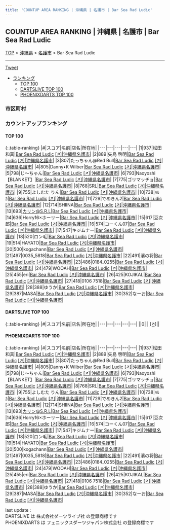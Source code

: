 ```yaml
---
title: 'COUNTUP AREA RANKING | 沖縄県 | 名護市 | Bar Sea Rad Ludic'
---
```

## COUNTUP AREA RANKING | 沖縄県 | 名護市 | Bar Sea Rad Ludic

[TOP](/darts/rank/) > [沖縄県](/darts/rank/沖縄県/) > [名護市](/darts/rank/沖縄県/名護市/) > Bar Sea Rad Ludic

___

<a href="https://twitter.com/share?ref_src=twsrc%5Etfw" data-text="COUNTUP AREA RANKING | 沖縄県名護市Bar Sea Rad Ludic" class="twitter-share-button" data-hashtags="DARTSLIVE,PHOENIXDARTS,darts,ダーツ" data-show-count="false">Tweet</a>

* [ランキング](#カウントアップランキング)
    * [TOP 100](#top-100)
    * [DARTSLIVE TOP 100](#dartslive-top-100)
    * [PHOENIXDARTS TOP 100](#phoenixdarts-top-100)

### 市区町村

<ul>

</ul>

### カウントアップランキング

#### TOP 100



{:.table-ranking}
|#|スコア|名前|店名|所在地|
|---|---|---|---|---|
|1|937|<span class="rank-name-pd">松田　和真</span>|<a href="/darts/rank/shops/95679.html">Bar Sea Rad Ludic</a> <a href="https://vs.phoenixdarts.com/jp/shop/shopDetailInfo/s_95679?s_seq=95679">[↗]</a>|<a href="/darts/rank/沖縄県/名護市">沖縄県名護市</a>|
|2|889|<span class="rank-name-pd"><span class="pro-icon-pd"></span>矢島 啓明</span>|<a href="/darts/rank/shops/95679.html">Bar Sea Rad Ludic</a> <a href="https://vs.phoenixdarts.com/jp/shop/shopDetailInfo/s_95679?s_seq=95679">[↗]</a>|<a href="/darts/rank/沖縄県/名護市">沖縄県名護市</a>|
|3|807|<span class="rank-name-pd">たっちゃん@Red Bull</span>|<a href="/darts/rank/shops/95679.html">Bar Sea Rad Ludic</a> <a href="https://vs.phoenixdarts.com/jp/shop/shopDetailInfo/s_95679?s_seq=95679">[↗]</a>|<a href="/darts/rank/沖縄県/名護市">沖縄県名護市</a>|
|4|805|<span class="rank-name-pd">Danny•K Wilber</span>|<a href="/darts/rank/shops/95679.html">Bar Sea Rad Ludic</a> <a href="https://vs.phoenixdarts.com/jp/shop/shopDetailInfo/s_95679?s_seq=95679">[↗]</a>|<a href="/darts/rank/沖縄県/名護市">沖縄県名護市</a>|
|5|798|<span class="rank-name-pd">じ～ちゃん</span>|<a href="/darts/rank/shops/95679.html">Bar Sea Rad Ludic</a> <a href="https://vs.phoenixdarts.com/jp/shop/shopDetailInfo/s_95679?s_seq=95679">[↗]</a>|<a href="/darts/rank/沖縄県/名護市">沖縄県名護市</a>|
|6|793|<span class="rank-name-pd">Naoyoshi【BLANKET】</span>|<a href="/darts/rank/shops/95679.html">Bar Sea Rad Ludic</a> <a href="https://vs.phoenixdarts.com/jp/shop/shopDetailInfo/s_95679?s_seq=95679">[↗]</a>|<a href="/darts/rank/沖縄県/名護市">沖縄県名護市</a>|
|7|775|<span class="rank-name-pd">ゴリマッチョ</span>|<a href="/darts/rank/shops/95679.html">Bar Sea Rad Ludic</a> <a href="https://vs.phoenixdarts.com/jp/shop/shopDetailInfo/s_95679?s_seq=95679">[↗]</a>|<a href="/darts/rank/沖縄県/名護市">沖縄県名護市</a>|
|8|768|<span class="rank-name-pd">SRL</span>|<a href="/darts/rank/shops/95679.html">Bar Sea Rad Ludic</a> <a href="https://vs.phoenixdarts.com/jp/shop/shopDetailInfo/s_95679?s_seq=95679">[↗]</a>|<a href="/darts/rank/沖縄県/名護市">沖縄県名護市</a>|
|9|755|<span class="rank-name-pd">よしむた りん</span>|<a href="/darts/rank/shops/95679.html">Bar Sea Rad Ludic</a> <a href="https://vs.phoenixdarts.com/jp/shop/shopDetailInfo/s_95679?s_seq=95679">[↗]</a>|<a href="/darts/rank/沖縄県/名護市">沖縄県名護市</a>|
|10|738|<span class="rank-name-pd">ﾊﾙｶ</span>|<a href="/darts/rank/shops/95679.html">Bar Sea Rad Ludic</a> <a href="https://vs.phoenixdarts.com/jp/shop/shopDetailInfo/s_95679?s_seq=95679">[↗]</a>|<a href="/darts/rank/沖縄県/名護市">沖縄県名護市</a>|
|11|729|<span class="rank-name-pd">でめきん2</span>|<a href="/darts/rank/shops/95679.html">Bar Sea Rad Ludic</a> <a href="https://vs.phoenixdarts.com/jp/shop/shopDetailInfo/s_95679?s_seq=95679">[↗]</a>|<a href="/darts/rank/沖縄県/名護市">沖縄県名護市</a>|
|12|714|<span class="rank-name-pd">SHIINA</span>|<a href="/darts/rank/shops/95679.html">Bar Sea Rad Ludic</a> <a href="https://vs.phoenixdarts.com/jp/shop/shopDetailInfo/s_95679?s_seq=95679">[↗]</a>|<a href="/darts/rank/沖縄県/名護市">沖縄県名護市</a>|
|13|693|<span class="rank-name-pd">カリン@S.R.L</span>|<a href="/darts/rank/shops/95679.html">Bar Sea Rad Ludic</a> <a href="https://vs.phoenixdarts.com/jp/shop/shopDetailInfo/s_95679?s_seq=95679">[↗]</a>|<a href="/darts/rank/沖縄県/名護市">沖縄県名護市</a>|
|14|636|<span class="rank-name-pd">Horry16×ホーリー</span>|<a href="/darts/rank/shops/95679.html">Bar Sea Rad Ludic</a> <a href="https://vs.phoenixdarts.com/jp/shop/shopDetailInfo/s_95679?s_seq=95679">[↗]</a>|<a href="/darts/rank/沖縄県/名護市">沖縄県名護市</a>|
|15|617|<span class="rank-name-pd">豆次郎</span>|<a href="/darts/rank/shops/95679.html">Bar Sea Rad Ludic</a> <a href="https://vs.phoenixdarts.com/jp/shop/shopDetailInfo/s_95679?s_seq=95679">[↗]</a>|<a href="/darts/rank/沖縄県/名護市">沖縄県名護市</a>|
|16|574|<span class="rank-name-pd">コーくん07</span>|<a href="/darts/rank/shops/95679.html">Bar Sea Rad Ludic</a> <a href="https://vs.phoenixdarts.com/jp/shop/shopDetailInfo/s_95679?s_seq=95679">[↗]</a>|<a href="/darts/rank/沖縄県/名護市">沖縄県名護市</a>|
|17|547|<span class="rank-name-pd">キジムナー</span>|<a href="/darts/rank/shops/95679.html">Bar Sea Rad Ludic</a> <a href="https://vs.phoenixdarts.com/jp/shop/shopDetailInfo/s_95679?s_seq=95679">[↗]</a>|<a href="/darts/rank/沖縄県/名護市">沖縄県名護市</a>|
|18|520|<span class="rank-name-pd">ロン毛</span>|<a href="/darts/rank/shops/95679.html">Bar Sea Rad Ludic</a> <a href="https://vs.phoenixdarts.com/jp/shop/shopDetailInfo/s_95679?s_seq=95679">[↗]</a>|<a href="/darts/rank/沖縄県/名護市">沖縄県名護市</a>|
|19|514|<span class="rank-name-pd">HAYATO</span>|<a href="/darts/rank/shops/95679.html">Bar Sea Rad Ludic</a> <a href="https://vs.phoenixdarts.com/jp/shop/shopDetailInfo/s_95679?s_seq=95679">[↗]</a>|<a href="/darts/rank/沖縄県/名護市">沖縄県名護市</a>|
|20|500|<span class="rank-name-pd">kogachann</span>|<a href="/darts/rank/shops/95679.html">Bar Sea Rad Ludic</a> <a href="https://vs.phoenixdarts.com/jp/shop/shopDetailInfo/s_95679?s_seq=95679">[↗]</a>|<a href="/darts/rank/沖縄県/名護市">沖縄県名護市</a>|
|21|497|<span class="rank-name-pd">0035_5818</span>|<a href="/darts/rank/shops/95679.html">Bar Sea Rad Ludic</a> <a href="https://vs.phoenixdarts.com/jp/shop/shopDetailInfo/s_95679?s_seq=95679">[↗]</a>|<a href="/darts/rank/沖縄県/名護市">沖縄県名護市</a>|
|22|491|<span class="rank-name-pd">濱の将</span>|<a href="/darts/rank/shops/95679.html">Bar Sea Rad Ludic</a> <a href="https://vs.phoenixdarts.com/jp/shop/shopDetailInfo/s_95679?s_seq=95679">[↗]</a>|<a href="/darts/rank/沖縄県/名護市">沖縄県名護市</a>|
|23|486|<span class="rank-name-pd">0184_0255</span>|<a href="/darts/rank/shops/95679.html">Bar Sea Rad Ludic</a> <a href="https://vs.phoenixdarts.com/jp/shop/shopDetailInfo/s_95679?s_seq=95679">[↗]</a>|<a href="/darts/rank/沖縄県/名護市">沖縄県名護市</a>|
|24|479|<span class="rank-name-pd">WOOAH</span>|<a href="/darts/rank/shops/95679.html">Bar Sea Rad Ludic</a> <a href="https://vs.phoenixdarts.com/jp/shop/shopDetailInfo/s_95679?s_seq=95679">[↗]</a>|<a href="/darts/rank/沖縄県/名護市">沖縄県名護市</a>|
|25|455|<span class="rank-name-pd">eri</span>|<a href="/darts/rank/shops/95679.html">Bar Sea Rad Ludic</a> <a href="https://vs.phoenixdarts.com/jp/shop/shopDetailInfo/s_95679?s_seq=95679">[↗]</a>|<a href="/darts/rank/沖縄県/名護市">沖縄県名護市</a>|
|26|425|<span class="rank-name-pd">KOJIKAL</span>|<a href="/darts/rank/shops/95679.html">Bar Sea Rad Ludic</a> <a href="https://vs.phoenixdarts.com/jp/shop/shopDetailInfo/s_95679?s_seq=95679">[↗]</a>|<a href="/darts/rank/沖縄県/名護市">沖縄県名護市</a>|
|27|418|<span class="rank-name-pd">0106 7518</span>|<a href="/darts/rank/shops/95679.html">Bar Sea Rad Ludic</a> <a href="https://vs.phoenixdarts.com/jp/shop/shopDetailInfo/s_95679?s_seq=95679">[↗]</a>|<a href="/darts/rank/沖縄県/名護市">沖縄県名護市</a>|
|28|388|<span class="rank-name-pd">ゆうか</span>|<a href="/darts/rank/shops/95679.html">Bar Sea Rad Ludic</a> <a href="https://vs.phoenixdarts.com/jp/shop/shopDetailInfo/s_95679?s_seq=95679">[↗]</a>|<a href="/darts/rank/沖縄県/名護市">沖縄県名護市</a>|
|29|387|<span class="rank-name-pd">MASA</span>|<a href="/darts/rank/shops/95679.html">Bar Sea Rad Ludic</a> <a href="https://vs.phoenixdarts.com/jp/shop/shopDetailInfo/s_95679?s_seq=95679">[↗]</a>|<a href="/darts/rank/沖縄県/名護市">沖縄県名護市</a>|
|30|352|<span class="rank-name-pd">なーお</span>|<a href="/darts/rank/shops/95679.html">Bar Sea Rad Ludic</a> <a href="https://vs.phoenixdarts.com/jp/shop/shopDetailInfo/s_95679?s_seq=95679">[↗]</a>|<a href="/darts/rank/沖縄県/名護市">沖縄県名護市</a>|


#### DARTSLIVE TOP 100



{:.table-ranking}
|#|スコア|名前|店名|所在地|
|---|---|---|---|---|
||0|<span class="rank-name-dl"> </span>|<a href="/darts/rank/shops/.html"></a> <a href="">[↗]</a>|<a href="/darts/rank//"></a>|


#### PHOENIXDARTS TOP 100



{:.table-ranking}
|#|スコア|名前|店名|所在地|
|---|---|---|---|---|
|1|937|<span class="rank-name-pd">松田　和真</span>|<a href="/darts/rank/shops/95679.html">Bar Sea Rad Ludic</a> <a href="https://vs.phoenixdarts.com/jp/shop/shopDetailInfo/s_95679?s_seq=95679">[↗]</a>|<a href="/darts/rank/沖縄県/名護市">沖縄県名護市</a>|
|2|889|<span class="rank-name-pd"><span class="pro-icon-pd"></span>矢島 啓明</span>|<a href="/darts/rank/shops/95679.html">Bar Sea Rad Ludic</a> <a href="https://vs.phoenixdarts.com/jp/shop/shopDetailInfo/s_95679?s_seq=95679">[↗]</a>|<a href="/darts/rank/沖縄県/名護市">沖縄県名護市</a>|
|3|807|<span class="rank-name-pd">たっちゃん@Red Bull</span>|<a href="/darts/rank/shops/95679.html">Bar Sea Rad Ludic</a> <a href="https://vs.phoenixdarts.com/jp/shop/shopDetailInfo/s_95679?s_seq=95679">[↗]</a>|<a href="/darts/rank/沖縄県/名護市">沖縄県名護市</a>|
|4|805|<span class="rank-name-pd">Danny•K Wilber</span>|<a href="/darts/rank/shops/95679.html">Bar Sea Rad Ludic</a> <a href="https://vs.phoenixdarts.com/jp/shop/shopDetailInfo/s_95679?s_seq=95679">[↗]</a>|<a href="/darts/rank/沖縄県/名護市">沖縄県名護市</a>|
|5|798|<span class="rank-name-pd">じ～ちゃん</span>|<a href="/darts/rank/shops/95679.html">Bar Sea Rad Ludic</a> <a href="https://vs.phoenixdarts.com/jp/shop/shopDetailInfo/s_95679?s_seq=95679">[↗]</a>|<a href="/darts/rank/沖縄県/名護市">沖縄県名護市</a>|
|6|793|<span class="rank-name-pd">Naoyoshi【BLANKET】</span>|<a href="/darts/rank/shops/95679.html">Bar Sea Rad Ludic</a> <a href="https://vs.phoenixdarts.com/jp/shop/shopDetailInfo/s_95679?s_seq=95679">[↗]</a>|<a href="/darts/rank/沖縄県/名護市">沖縄県名護市</a>|
|7|775|<span class="rank-name-pd">ゴリマッチョ</span>|<a href="/darts/rank/shops/95679.html">Bar Sea Rad Ludic</a> <a href="https://vs.phoenixdarts.com/jp/shop/shopDetailInfo/s_95679?s_seq=95679">[↗]</a>|<a href="/darts/rank/沖縄県/名護市">沖縄県名護市</a>|
|8|768|<span class="rank-name-pd">SRL</span>|<a href="/darts/rank/shops/95679.html">Bar Sea Rad Ludic</a> <a href="https://vs.phoenixdarts.com/jp/shop/shopDetailInfo/s_95679?s_seq=95679">[↗]</a>|<a href="/darts/rank/沖縄県/名護市">沖縄県名護市</a>|
|9|755|<span class="rank-name-pd">よしむた りん</span>|<a href="/darts/rank/shops/95679.html">Bar Sea Rad Ludic</a> <a href="https://vs.phoenixdarts.com/jp/shop/shopDetailInfo/s_95679?s_seq=95679">[↗]</a>|<a href="/darts/rank/沖縄県/名護市">沖縄県名護市</a>|
|10|738|<span class="rank-name-pd">ﾊﾙｶ</span>|<a href="/darts/rank/shops/95679.html">Bar Sea Rad Ludic</a> <a href="https://vs.phoenixdarts.com/jp/shop/shopDetailInfo/s_95679?s_seq=95679">[↗]</a>|<a href="/darts/rank/沖縄県/名護市">沖縄県名護市</a>|
|11|729|<span class="rank-name-pd">でめきん2</span>|<a href="/darts/rank/shops/95679.html">Bar Sea Rad Ludic</a> <a href="https://vs.phoenixdarts.com/jp/shop/shopDetailInfo/s_95679?s_seq=95679">[↗]</a>|<a href="/darts/rank/沖縄県/名護市">沖縄県名護市</a>|
|12|714|<span class="rank-name-pd">SHIINA</span>|<a href="/darts/rank/shops/95679.html">Bar Sea Rad Ludic</a> <a href="https://vs.phoenixdarts.com/jp/shop/shopDetailInfo/s_95679?s_seq=95679">[↗]</a>|<a href="/darts/rank/沖縄県/名護市">沖縄県名護市</a>|
|13|693|<span class="rank-name-pd">カリン@S.R.L</span>|<a href="/darts/rank/shops/95679.html">Bar Sea Rad Ludic</a> <a href="https://vs.phoenixdarts.com/jp/shop/shopDetailInfo/s_95679?s_seq=95679">[↗]</a>|<a href="/darts/rank/沖縄県/名護市">沖縄県名護市</a>|
|14|636|<span class="rank-name-pd">Horry16×ホーリー</span>|<a href="/darts/rank/shops/95679.html">Bar Sea Rad Ludic</a> <a href="https://vs.phoenixdarts.com/jp/shop/shopDetailInfo/s_95679?s_seq=95679">[↗]</a>|<a href="/darts/rank/沖縄県/名護市">沖縄県名護市</a>|
|15|617|<span class="rank-name-pd">豆次郎</span>|<a href="/darts/rank/shops/95679.html">Bar Sea Rad Ludic</a> <a href="https://vs.phoenixdarts.com/jp/shop/shopDetailInfo/s_95679?s_seq=95679">[↗]</a>|<a href="/darts/rank/沖縄県/名護市">沖縄県名護市</a>|
|16|574|<span class="rank-name-pd">コーくん07</span>|<a href="/darts/rank/shops/95679.html">Bar Sea Rad Ludic</a> <a href="https://vs.phoenixdarts.com/jp/shop/shopDetailInfo/s_95679?s_seq=95679">[↗]</a>|<a href="/darts/rank/沖縄県/名護市">沖縄県名護市</a>|
|17|547|<span class="rank-name-pd">キジムナー</span>|<a href="/darts/rank/shops/95679.html">Bar Sea Rad Ludic</a> <a href="https://vs.phoenixdarts.com/jp/shop/shopDetailInfo/s_95679?s_seq=95679">[↗]</a>|<a href="/darts/rank/沖縄県/名護市">沖縄県名護市</a>|
|18|520|<span class="rank-name-pd">ロン毛</span>|<a href="/darts/rank/shops/95679.html">Bar Sea Rad Ludic</a> <a href="https://vs.phoenixdarts.com/jp/shop/shopDetailInfo/s_95679?s_seq=95679">[↗]</a>|<a href="/darts/rank/沖縄県/名護市">沖縄県名護市</a>|
|19|514|<span class="rank-name-pd">HAYATO</span>|<a href="/darts/rank/shops/95679.html">Bar Sea Rad Ludic</a> <a href="https://vs.phoenixdarts.com/jp/shop/shopDetailInfo/s_95679?s_seq=95679">[↗]</a>|<a href="/darts/rank/沖縄県/名護市">沖縄県名護市</a>|
|20|500|<span class="rank-name-pd">kogachann</span>|<a href="/darts/rank/shops/95679.html">Bar Sea Rad Ludic</a> <a href="https://vs.phoenixdarts.com/jp/shop/shopDetailInfo/s_95679?s_seq=95679">[↗]</a>|<a href="/darts/rank/沖縄県/名護市">沖縄県名護市</a>|
|21|497|<span class="rank-name-pd">0035_5818</span>|<a href="/darts/rank/shops/95679.html">Bar Sea Rad Ludic</a> <a href="https://vs.phoenixdarts.com/jp/shop/shopDetailInfo/s_95679?s_seq=95679">[↗]</a>|<a href="/darts/rank/沖縄県/名護市">沖縄県名護市</a>|
|22|491|<span class="rank-name-pd">濱の将</span>|<a href="/darts/rank/shops/95679.html">Bar Sea Rad Ludic</a> <a href="https://vs.phoenixdarts.com/jp/shop/shopDetailInfo/s_95679?s_seq=95679">[↗]</a>|<a href="/darts/rank/沖縄県/名護市">沖縄県名護市</a>|
|23|486|<span class="rank-name-pd">0184_0255</span>|<a href="/darts/rank/shops/95679.html">Bar Sea Rad Ludic</a> <a href="https://vs.phoenixdarts.com/jp/shop/shopDetailInfo/s_95679?s_seq=95679">[↗]</a>|<a href="/darts/rank/沖縄県/名護市">沖縄県名護市</a>|
|24|479|<span class="rank-name-pd">WOOAH</span>|<a href="/darts/rank/shops/95679.html">Bar Sea Rad Ludic</a> <a href="https://vs.phoenixdarts.com/jp/shop/shopDetailInfo/s_95679?s_seq=95679">[↗]</a>|<a href="/darts/rank/沖縄県/名護市">沖縄県名護市</a>|
|25|455|<span class="rank-name-pd">eri</span>|<a href="/darts/rank/shops/95679.html">Bar Sea Rad Ludic</a> <a href="https://vs.phoenixdarts.com/jp/shop/shopDetailInfo/s_95679?s_seq=95679">[↗]</a>|<a href="/darts/rank/沖縄県/名護市">沖縄県名護市</a>|
|26|425|<span class="rank-name-pd">KOJIKAL</span>|<a href="/darts/rank/shops/95679.html">Bar Sea Rad Ludic</a> <a href="https://vs.phoenixdarts.com/jp/shop/shopDetailInfo/s_95679?s_seq=95679">[↗]</a>|<a href="/darts/rank/沖縄県/名護市">沖縄県名護市</a>|
|27|418|<span class="rank-name-pd">0106 7518</span>|<a href="/darts/rank/shops/95679.html">Bar Sea Rad Ludic</a> <a href="https://vs.phoenixdarts.com/jp/shop/shopDetailInfo/s_95679?s_seq=95679">[↗]</a>|<a href="/darts/rank/沖縄県/名護市">沖縄県名護市</a>|
|28|388|<span class="rank-name-pd">ゆうか</span>|<a href="/darts/rank/shops/95679.html">Bar Sea Rad Ludic</a> <a href="https://vs.phoenixdarts.com/jp/shop/shopDetailInfo/s_95679?s_seq=95679">[↗]</a>|<a href="/darts/rank/沖縄県/名護市">沖縄県名護市</a>|
|29|387|<span class="rank-name-pd">MASA</span>|<a href="/darts/rank/shops/95679.html">Bar Sea Rad Ludic</a> <a href="https://vs.phoenixdarts.com/jp/shop/shopDetailInfo/s_95679?s_seq=95679">[↗]</a>|<a href="/darts/rank/沖縄県/名護市">沖縄県名護市</a>|
|30|352|<span class="rank-name-pd">なーお</span>|<a href="/darts/rank/shops/95679.html">Bar Sea Rad Ludic</a> <a href="https://vs.phoenixdarts.com/jp/shop/shopDetailInfo/s_95679?s_seq=95679">[↗]</a>|<a href="/darts/rank/沖縄県/名護市">沖縄県名護市</a>|


<div class="footer border-top border-gray-light mt-5 pt-3 text-right text-gray">
    last update : <span style="font-weight: italic" id="foot_last_modified"></span><br />
    DARTSLIVE は 株式会社ダーツライブ社 の登録商標です<br />
    PHOENIXDARTS は フェニックスダーツジャパン株式会社 の登録商標です<br />
</div>

<script src="https://cdnjs.cloudflare.com/ajax/libs/jquery.tablesorter/2.31.3/js/jquery.tablesorter.min.js" integrity="sha512-qzgd5cYSZcosqpzpn7zF2ZId8f/8CHmFKZ8j7mU4OUXTNRd5g+ZHBPsgKEwoqxCtdQvExE5LprwwPAgoicguNg==" crossorigin="anonymous" referrerpolicy="no-referrer"></script>
<link rel="stylesheet" href="https://cdnjs.cloudflare.com/ajax/libs/jquery.tablesorter/2.31.3/css/theme.default.min.css" integrity="sha512-wghhOJkjQX0Lh3NSWvNKeZ0ZpNn+SPVXX1Qyc9OCaogADktxrBiBdKGDoqVUOyhStvMBmJQ8ZdMHiR3wuEq8+w==" crossorigin="anonymous" referrerpolicy="no-referrer" />
<script>
$(function() {
    $(".table-ranking").tablesorter({sortList:[[0, 0]]});
    $("#foot_last_modified").text(formatDate(new Date(document.lastModified), 'yyyy-MM-dd HH:mm:ss'));
});
</script>

<script async src="https://platform.twitter.com/widgets.js" charset="utf-8"></script>